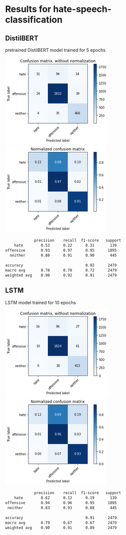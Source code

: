 # Results for hate-speech-classification

## DistilBERT
pretrained DistilBERT model trained for 5 epochs

![Confusion matrix_bert](images/distilbert.png)
![Confusion matrix_bert2](images/distilbert_norm.png)
    
                 precision    recall  f1-score   support
        hate        0.53      0.22      0.31       139	
    offensive       0.93      0.97      0.95      1895
      neither       0.88      0.91      0.90       445

    accuracy                            0.92      2479	
    macro avg       0.78      0.70      0.72      2479
    weighted avg    0.90      0.92      0.91      2479

## LSTM
LSTM model trained for 10 epochs

![Confusion matrix_lstm](images/lstm.png)
![Confusion matrix_lstm2](images/lstm_norm.png)

                 precision    recall  f1-score   support
        hate        0.62      0.12      0.19       139
    offensive       0.94      0.96      0.95      1895
     neither        0.83      0.93      0.88       445

    accuracy                            0.91      2479
    macro avg       0.79      0.67      0.67      2479
    weighted avg    0.90      0.91      0.89      2479
